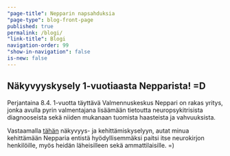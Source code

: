 ```yaml
---
"page-title": Nepparin napsahduksia
"page-type": blog-front-page
published: true
permalink: /blogi/
"link-title": Blogi
navigation-order: 99
"show-in-navigation": false
is-new: false
---
```


## Näkyvyyskysely 1-vuotiaasta Nepparista! =D

Perjantaina 8.4. 1-vuotta täyttävä Valmennuskeskus Neppari on rakas yritys, jonka avulla pyrin valmentajana lisäämään tietoutta neuropsykitrisista diagnooseista sekä niiden mukanaan tuomista haasteista ja vahvuuksista.

Vastaamalla [tähän](https://docs.google.com/forms/d/176dqWqr1rtptN2gY9Z10OUQjiLbrq1T9Zu-S_kPgq-U/viewform) näkyvyys- ja kehittämiskyselyyn, autat minua kehittämään Nepparia entistä hyödyllisemmäksi paitsi itse neurokirjon henkilöille, myös heidän läheisilleen sekä ammattilaisille. =)